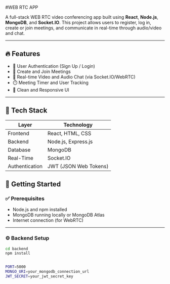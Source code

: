 #WEB RTC APP

A full-stack WEB RTC video conferencing app built using **React**, **Node.js**, **MongoDB**, and **Socket.IO**. This project allows users to register, log in, create or join meetings, and communicate in real-time through audio/video and chat.

---

## 🔥 Features

- 👤 User Authentication (Sign Up / Login)
- 📅 Create and Join Meetings
- 🎥 Real-time Video and Audio Chat (via Socket.IO/WebRTC)
- ⏱️ Meeting Timer and User Tracking
- 📜 Clean and Responsive UI

---

## 🧰 Tech Stack

| Layer       | Technology                  |
|-------------|-----------------------------|
| Frontend    | React, HTML, CSS            |
| Backend     | Node.js, Express.js         |
| Database    | MongoDB                     |
| Real-Time   | Socket.IO                   |
| Authentication | JWT (JSON Web Tokens)   |



## 🚀 Getting Started

### ✅ Prerequisites

- Node.js and npm installed
- MongoDB running locally or MongoDB Atlas
- Internet connection (for WebRTC)

---

### ⚙️ Backend Setup

```bash
cd backend
npm install


PORT=5000
MONGO_URI=your_mongodb_connection_url
JWT_SECRET=your_jwt_secret_key

